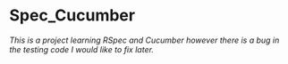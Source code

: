 # Spec_Cucumber
*This is a project learning RSpec and Cucumber however there is a bug in the testing code I would like to fix later.*
